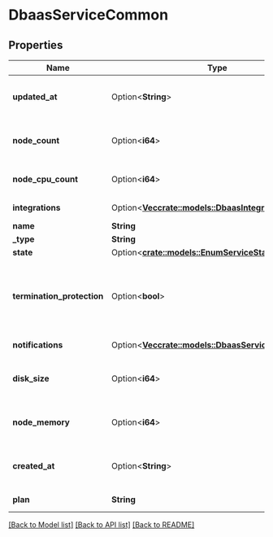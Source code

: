 # DbaasServiceCommon

## Properties

Name | Type | Description | Notes
------------ | ------------- | ------------- | -------------
**updated_at** | Option<**String**> | Service last update timestamp (ISO 8601) | [optional]
**node_count** | Option<**i64**> | Number of service nodes in the active plan | [optional]
**node_cpu_count** | Option<**i64**> | Number of CPUs for each node | [optional]
**integrations** | Option<[**Vec<crate::models::DbaasIntegration>**](dbaas-integration.md)> | Service integrations | [optional]
**name** | **String** |  | 
**_type** | **String** |  | 
**state** | Option<[**crate::models::EnumServiceState**](enum-service-state.md)> |  | [optional]
**termination_protection** | Option<**bool**> | Service is protected against termination and powering off | [optional]
**notifications** | Option<[**Vec<crate::models::DbaasServiceNotification>**](dbaas-service-notification.md)> | Service notifications | [optional]
**disk_size** | Option<**i64**> | TODO UNIT disk space for data storage | [optional]
**node_memory** | Option<**i64**> | TODO UNIT of memory for each node | [optional]
**created_at** | Option<**String**> | Service creation timestamp (ISO 8601) | [optional]
**plan** | **String** | Subscription plan | 

[[Back to Model list]](../README.md#documentation-for-models) [[Back to API list]](../README.md#documentation-for-api-endpoints) [[Back to README]](../README.md)


